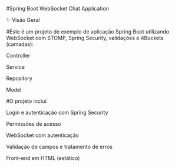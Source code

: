 #Spring Boot WebSocket Chat Application

✨ Visão Geral

#Este é um projeto de exemplo de aplicação Spring Boot utilizando WebSocket com STOMP, Spring Security, validações e 4Buckets (camadas):

Controller

Service

Repository

Model

#O projeto inclui:

Login e autenticação com Spring Security

Permissões de acesso

WebSocket com autenticação

Validação de campos e tratamento de erros

Front-end em HTML (estático)
